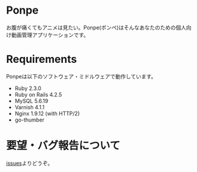 Ponpe
=======

お腹が痛くてもアニメは見たい。Ponpe(ポンペ)はそんなあなたのための個人向け動画管理アプリケーションです。

# Requirements

Ponpeは以下のソフトウェア・ミドルウェアで動作しています。

* Ruby 2.3.0
* Ruby on Rails 4.2.5
* MySQL 5.6.19
* Varnish 4.1.1
* Nginx 1.9.12 (with HTTP/2)
* go-thumber

# 要望・バグ報告について

[issues](https://github.com/pi9min/ponpe/issues)よりどうぞ。
